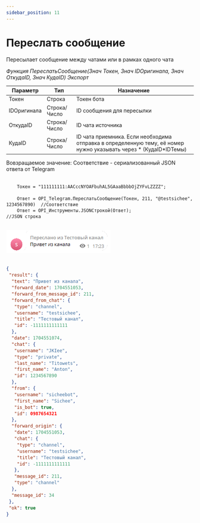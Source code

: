 ```yaml
---
sidebar_position: 11
---
```


# Переслать сообщение
Пересылает сообщение между чатами или в рамках одного чата


*Функция ПереслатьСообщение(Знач Токен, Знач IDОригинала, Знач ОткудаID, Знач КудаID) Экспорт*

  | Параметр | Тип | Назначение |
  |-|-|-|
  | Токен | Строка | Токен бота |
  | IDОригинала | Строка/Число | ID сообщения для пересылки |
  | ОткудаID | Строка/Число | ID чата источника |
  | КудаID | Строка/Число | ID чата приемника. Если необходима отправка в определенную тему, её номер нужно указывать через * (КудаID*IDТемы) |
  
  Вовзращаемое значение: Соответствие - сериализованный JSON ответа от Telegram


```bsl title="Пример кода"
	
	Токен = "111111111:AACccNYOAFbuhAL5GAaaBbbbOjZYFvLZZZZ";
	
	Ответ = OPI_Telegram.ПереслатьСообщение(Токен, 211, "@testsichee", 1234567890)  //Соответствие
	Ответ = OPI_Инструменты.JSONСтрокой(Ответ);                                     //JSON строка
	
```

![Результат](img/14.png)

```json title="Результат"

{
 "result": {
  "text": "Привет из канала",
  "forward_date": 1704551053,
  "forward_from_message_id": 211,
  "forward_from_chat": {
   "type": "channel",
   "username": "testsichee",
   "title": "Тестовый канал",
   "id": -1111111111111
  },      
  "date": 1704551074,
  "chat": {
   "username": "JKIee",
   "type": "private",
   "last_name": "Titowets",
   "first_name": "Anton",
   "id": 1234567890
  },
  "from": {
   "username": "sicheebot",
   "first_name": "Sichee",
   "is_bot": true,
   "id": 0987654321
  },
  "forward_origin": {
   "date": 1704551053,
   "chat": {
    "type": "channel",
    "username": "testsichee",
    "title": "Тестовый канал",
    "id": -1111111111111
   },
   "message_id": 211,
   "type": "channel"
  },
  "message_id": 34
 },
 "ok": true
}

```
